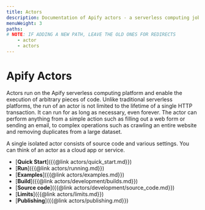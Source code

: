 ```yaml
---
title: Actors
description: Documentation of Apify actors - a serverless computing jobs that enable execution of long-running web scraping and automation tasks in the cloud.
menuWeight: 3
paths: 
# NOTE: IF ADDING A NEW PATH, LEAVE THE OLD ONES FOR REDIRECTS
    - actor
    - actors
---
```


# Apify Actors

Actors run on the Apify serverless computing platform and enable the execution of arbitrary pieces of code. Unlike traditional serverless platforms, the run of an actor is not limited to the lifetime of a single HTTP transaction. It can run for as long as necessary, even forever. The actor can perform anything from a simple action such as filling out a web form or sending an email, to complex operations such as crawling an entire website and removing duplicates from a large dataset.

A single isolated actor consists of source code and various settings. You can think of an actor as a cloud app or service.

*   [**Quick Start**]({{@link actors/quick_start.md}})
*   [**Run**]({{@link actors/running.md}})
*   [**Examples**]({{@link actors/examples.md}})
*   [**Build**]({{@link actors/development/builds.md}})
*   [**Source code**]({{@link actors/development/source_code.md}})
*   [**Limits**]({{@link actors/limits.md}})
*   [**Publishing**]({{@link actors/publishing.md}})

